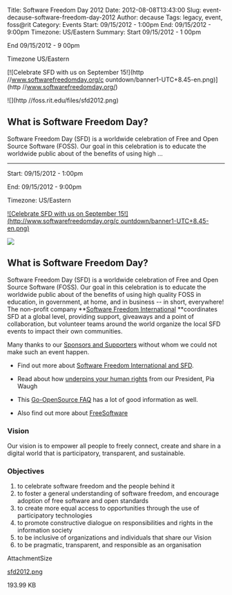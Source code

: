 Title: Software Freedom Day 2012
Date: 2012-08-08T13:43:00
Slug: event-decause-software-freedom-day-2012
Author: decause
Tags: legacy, event, foss@rit
Category: Events
Start: 09/15/2012 - 1:00pm
End: 09/15/2012 - 9:00pm
Timezone: US/Eastern
Summary: 
	Start  09/15/2012 - 1 00pm

End  09/15/2012 - 9 00pm

Timezone  US/Eastern

[![Celebrate SFD with us on September 15!](http //www.softwarefreedomday.org/c
ountdown/banner1-UTC+8.45-en.png)](http //www.softwarefreedomday.org/)

![](http //foss.rit.edu/files/sfd2012.png)

## What is Software Freedom Day?

Software Freedom Day (SFD) is a worldwide celebration of Free and Open Source
Software (FOSS). Our goal in this celebration is to educate the worldwide
public about of the benefits of using high  ... 

---
Start: 09/15/2012 - 1:00pm

End: 09/15/2012 - 9:00pm

Timezone: US/Eastern

[![Celebrate SFD with us on September 15!](http://www.softwarefreedomday.org/c
ountdown/banner1-UTC+8.45-en.png)](http://www.softwarefreedomday.org/)

![](http://foss.rit.edu/files/sfd2012.png)

## What is Software Freedom Day?

Software Freedom Day (SFD) is a worldwide celebration of Free and Open Source
Software (FOSS). Our goal in this celebration is to educate the worldwide
public about of the benefits of using high quality FOSS in education, in
government, at home, and in business -- in short, everywhere! The non-profit
company **[Software Freedom International](/sfi) **coordinates SFD at a global
level, providing support, giveaways and a point of collaboration, but
volunteer teams around the world organize the local SFD events to impact their
own communities.

Many thanks to our [Sponsors and
Supporters](http://softwarefreedomday.org/2010/SponsorsAndSupporters) without
whom we could not make such an event happen.

  * Find out more about [Software Freedom International and SFD](/sfi). 

  * Read about how [underpins your human rights](/SoftwareFreedom) from our President, Pia Waugh 

  * This [Go-OpenSource FAQ](http://www.go-opensource.org/software_basics/) has a lot of good information as well. 

  * Also find out more about [FreeSoftware](http://www.fsf.org/licensing/essays/free-sw.html)

### Vision

Our vision is to empower all people to freely connect, create and share in a
digital world that is participatory, transparent, and sustainable.

### Objectives

  1. to celebrate software freedom and the people behind it 
  2. to foster a general understanding of software freedom, and encourage adoption of free software and open standards 
  3. to create more equal access to opportunities through the use of participatory technologies 
  4. to promote constructive dialogue on responsibilities and rights in the information society 
  5. to be inclusive of organizations and individuals that share our Vision 
  6. to be pragmatic, transparent, and responsible as an organisation 

AttachmentSize

[sfd2012.png](http://foss.rit.edu/files/sfd2012.png)

193.99 KB

